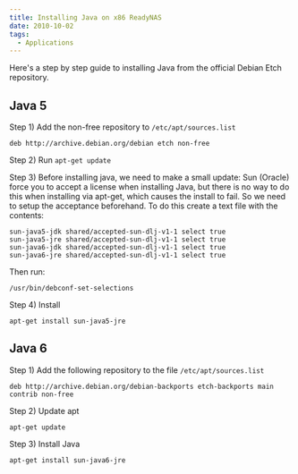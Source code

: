 ```yaml
---
title: Installing Java on x86 ReadyNAS
date: 2010-10-02
tags:
  - Applications
---
```


Here's a step by step guide to installing Java from the official Debian Etch repository.

## Java 5

Step 1) Add the non-free repository to `/etc/apt/sources.list`

```shell
deb http://archive.debian.org/debian etch non-free
```

Step 2) Run `apt-get update`

Step 3) Before installing java, we need to make a small update: Sun (Oracle) force you to accept a license when installing Java, but there is no way to do this when installing via apt-get, which causes the install to fail. So we need to setup the acceptance beforehand. To do this create a text file with the contents:

```shell
sun-java5-jdk shared/accepted-sun-dlj-v1-1 select true
sun-java5-jre shared/accepted-sun-dlj-v1-1 select true
sun-java6-jdk shared/accepted-sun-dlj-v1-1 select true
sun-java6-jre shared/accepted-sun-dlj-v1-1 select true
```

Then run:

```shell
/usr/bin/debconf-set-selections
```

Step 4) Install

```shell
apt-get install sun-java5-jre
```

## Java 6

Step 1) Add the following repository to the file `/etc/apt/sources.list`
```shell
deb http://archive.debian.org/debian-backports etch-backports main contrib non-free
```

Step 2) Update apt

```shell
apt-get update
```

Step 3) Install Java

```shell
apt-get install sun-java6-jre
```

